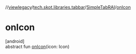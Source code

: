 //[viewlegacy](../../../index.md)/[tech.skot.libraries.tabbar](../index.md)/[SimpleTabRAI](index.md)/[onIcon](on-icon.md)

# onIcon

[android]\
abstract fun [onIcon](on-icon.md)(icon: Icon)
